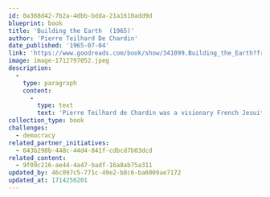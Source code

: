 ```yaml
---
id: 0a368d42-7b2a-4dbb-bdda-21a1610add9d
blueprint: book
title: 'Building the Earth  (1965)'
author: 'Pierre Teilhard De Chardin'
date_published: '1965-07-04'
link: 'https://www.goodreads.com/book/show/341099.Building_the_Earth?from_search=true&from_srp=true&qid=PaB5GVGnB4&rank=1'
image: image-1712797052.jpeg
description:
  -
    type: paragraph
    content:
      -
        type: text
        text: 'Pierre Teilhard de Chardin was a visionary French Jesuit, paleontologist, biologist, and philosopher, who spent the bulk of his life trying to integrate religious experience with natural science, most specifically Christian theology with theories of evolution. In this endeavor he became enthralled with the possibilities for humankind, which he saw as heading for an exciting convergence of systems, an "Omega point" where the coalescence of consciousness will lead us to a new state of peace and planetary unity. Long before ecology was fashionable, he saw this unity as being based intrinsically upon the spirit of the Earth. Studied in England. Traveled to numerous countries, including China, as missionary.'
collection_type: book
challenges:
  - democracy
related_partner_initiatives:
  - 643b298b-448c-44d4-841f-cdbcd7b03dcd
related_content:
  - 9f09c216-ae44-4a47-badf-16a8ab75a311
updated_by: 46c097c5-771c-49e2-b8c6-ba6009ae7172
updated_at: 1714256201
---
```

